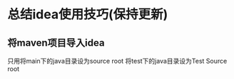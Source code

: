 # 总结idea使用技巧(保持更新)

## 将maven项目导入idea

只用将main下的java目录设为source root
将test下的java目录设为Test Source root

##
